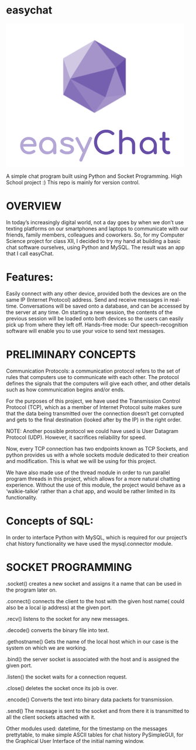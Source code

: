 # easychat

![easychat](ecgit.png)

A simple chat program built using Python and Socket Programming. High School project :)
This repo is mainly for version control.


# OVERVIEW
In today’s increasingly digital world, not a day goes by when we don’t use texting platforms on our smartphones and laptops to communicate with our friends, family members, colleagues and coworkers. So, for my Computer Science project for class XII, I decided to try my hand at building a basic chat software ourselves, using Python and MySQL. The result was an app that I call easyChat.

# Features:
Easily connect with any other device, provided both the devices are on the same IP (Internet Protocol) address.
Send and receive messages in real-time.
Conversations will be saved onto a database, and can be accessed by the server at any time. On starting a new session, the contents of the previous session will be loaded onto both devices so the users can easily pick up from where they left off.
Hands-free mode: Our speech-recognition software will enable you to use your voice to send text messages.

# PRELIMINARY CONCEPTS
Communication Protocols: a communication protocol refers to the set of rules that computers use to communicate with each other. The protocol defines the signals that the computers will give each other, and other details such as how communication begins and/or ends.

For the purposes of this project, we have used the Transmission Control Protocol (TCP), which as a member of Internet Protocol suite makes sure that the data being transmitted over the connection doesn’t get corrupted and gets to the final destination (looked after by the IP) in the right order.

NOTE: Another possible protocol we could have used is User Datagram Protocol (UDP). However, it sacrifices reliability for speed.

Now, every TCP connection has two endpoints known as TCP Sockets, and python provides us with a whole sockets module dedicated to their creation and modification. This is what we will be using for this project.

We have also made use of the thread module in order to run parallel program threads in this project, which allows for a more natural chatting experience. Without the use of this module, the project would behave as a ‘walkie-talkie’ rather than a chat app, and would be rather limited in its functionality.

# Concepts of SQL:
In order to interface Python with MySQL, which is required for our project’s chat history functionality we have used the mysql.connector module.

# SOCKET PROGRAMMING
.socket() creates a new socket and assigns it a name that can be used in the program later on.

.connect() connects the client to the host with the given host name( could also be a local ip address) at the given port.

.recv() listens to the socket for any new messages.

.decode() converts the binary file into text.

.gethostname() Gets the name of the local host which in our case is the system on which we are working.

.bind() the server socket is associated with the host and is assigned the given port.

.listen() the socket waits for a connection request.

.close() deletes the socket once its job is over.

.encode() Converts the text into binary data packets for transmission.

.send() The message is sent to the socket and from there it is transmitted to all the client sockets attached with it.

Other modules used:
datetime, for the timestamp on the messages
prettytable,  to make simple ASCII tables for chat history
PySimpleGUI, for the Graphical User Interface of the initial naming window.
